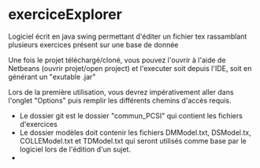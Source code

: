 # exerciceExplorer
Logiciel écrit en java swing permettant d'éditer un fichier tex rassamblant plusieurs exercices présent sur une base de donnée


Une fois le projet téléchargé/cloné, vous pouvez l'ouvrir à l'aide de Netbeans (ouvrir projet/open project) et l'executer soit depuis l'IDE, soit en générant un "exutable .jar"


Lors de la première utilisation, vous devrez impérativement aller dans l'onglet "Options" puis remplir les différents chemins d'accès requis.

- Le dossier git est le dossier "commun_PCSI" qui contient les fichiers d'exercices
- Le dossier modèles doit contenir les fichiers DMModel.txt, DSModel.tx, COLLEModel.txt et TDModel.txt qui seront utilisés comme base par le logiciel lors de l'édition d'un sujet.
- 